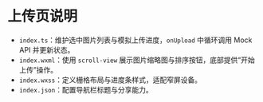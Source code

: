 # 上传页说明

- `index.ts`：维护选中图片列表与模拟上传进度，`onUpload` 中循环调用 Mock API 并更新状态。
- `index.wxml`：使用 `scroll-view` 展示图片缩略图与排序按钮，底部提供“开始上传”操作。
- `index.wxss`：定义栅格布局与进度条样式，适配窄屏设备。
- `index.json`：配置导航栏标题与分享能力。
